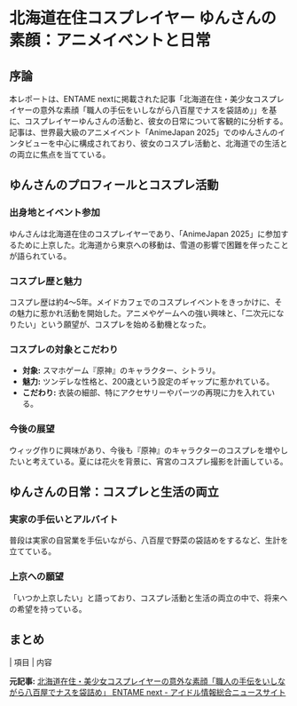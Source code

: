 # 北海道在住コスプレイヤー ゆんさんの素顔：アニメイベントと日常

## 序論

本レポートは、ENTAME nextに掲載された記事「北海道在住・美少女コスプレイヤーの意外な素顔「職人の手伝をいしながら八百屋でナスを袋詰め」」を基に、コスプレイヤーゆんさんの活動と、彼女の日常について客観的に分析する。記事は、世界最大級のアニメイベント「AnimeJapan 2025」でのゆんさんのインタビューを中心に構成されており、彼女のコスプレ活動と、北海道での生活との両立に焦点を当てている。

## ゆんさんのプロフィールとコスプレ活動

### 出身地とイベント参加

ゆんさんは北海道在住のコスプレイヤーであり、「AnimeJapan 2025」に参加するために上京した。北海道から東京への移動は、雪道の影響で困難を伴ったことが語られている。

### コスプレ歴と魅力

コスプレ歴は約4～5年。メイドカフェでのコスプレイベントをきっかけに、その魅力に惹かれ活動を開始した。アニメやゲームへの強い興味と、「二次元になりたい」という願望が、コスプレを始める動機となった。

### コスプレの対象とこだわり

* **対象:** スマホゲーム『原神』のキャラクター、シトラリ。
* **魅力:** ツンデレな性格と、200歳という設定のギャップに惹かれている。
* **こだわり:** 衣装の細部、特にアクセサリーやパーツの再現に力を入れている。

### 今後の展望

ウィッグ作りに興味があり、今後も『原神』のキャラクターのコスプレを増やしたいと考えている。夏には花火を背景に、宵宮のコスプレ撮影を計画している。

## ゆんさんの日常：コスプレと生活の両立

### 実家の手伝いとアルバイト

普段は実家の自営業を手伝いながら、八百屋で野菜の袋詰めをするなど、生計を立てている。

### 上京への願望

「いつか上京したい」と語っており、コスプレ活動と生活の両立の中で、将来への希望を持っている。

## まとめ

| 項目 | 内容 

**元記事:** [北海道在住・美少女コスプレイヤーの意外な素顔「職人の手伝をいしながら八百屋でナスを袋詰め」 ENTAME next - アイドル情報総合ニュースサイト](https://entamenext.com/articles/detail/38193)